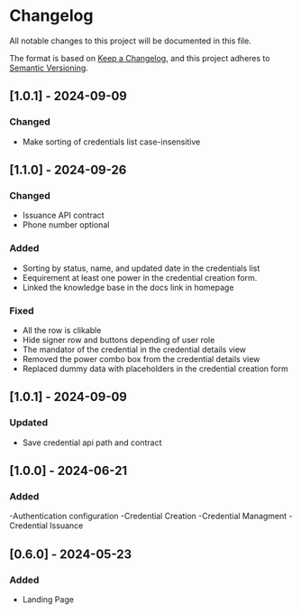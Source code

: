 # Changelog
All notable changes to this project will be documented in this file.

The format is based on [Keep a Changelog](https://keepachangelog.com/en/1.0.0/),
and this project adheres to [Semantic Versioning](https://semver.org/spec/v2.0.0.html).

## [1.0.1] - 2024-09-09

### Changed
- Make sorting of credentials list case-insensitive

## [1.1.0] - 2024-09-26
### Changed
- Issuance API contract
- Phone number optional
### Added
- Sorting by status, name, and updated date in the credentials list
- Eequirement at least one power in the credential creation form.
- Linked the knowledge base in the docs link in homepage
### Fixed
- All the row is clikable
- Hide signer row and buttons depending of user role
- The mandator of the credential in the credential details view
- Removed the power combo box from the credential details view
- Replaced dummy data with placeholders in the credential creation form

## [1.0.1] - 2024-09-09

### Updated
- Save credential api path and contract


## [1.0.0] - 2024-06-21
### Added
-Authentication configuration
-Credential Creation
-Credential Managment
-Credential Issuance

## [0.6.0] - 2024-05-23
### Added
- Landing Page
